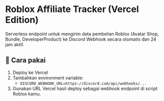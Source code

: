 # Roblox Affiliate Tracker (Vercel Edition)

Serverless endpoint untuk mengirim data pembelian Roblox (Avatar Shop, Bundle, DeveloperProduct) ke Discord Webhook secara otomatis dan 24 jam aktif.

## 🔧 Cara pakai
1. Deploy ke Vercel
2. Tambahkan environment variable:
   - `DISCORD_WEBHOOK_URL=https://discord.com/api/webhooks/...`
3. Gunakan URL Vercel hasil deploy sebagai webhook endpoint di script Roblox kamu.

